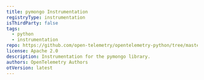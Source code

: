 ```yaml
---
title: pymongo Instrumentation
registryType: instrumentation
isThirdParty: false
tags:
  - python
  - instrumentation
repo: https://github.com/open-telemetry/opentelemetry-python/tree/master/ext/opentelemetry-ext-pymongo
license: Apache 2.0
description: Instrumentation for the pymongo library.
authors: OpenTelemetry Authors
otVersion: latest
---
```

